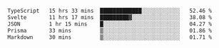 <!--START_SECTION:waka-->

```txt
TypeScript   15 hrs 33 mins  █████████████░░░░░░░░░░░░   52.46 %
Svelte       11 hrs 17 mins  █████████▓░░░░░░░░░░░░░░░   38.08 %
JSON         1 hr 15 mins    █░░░░░░░░░░░░░░░░░░░░░░░░   04.27 %
Prisma       33 mins         ▒░░░░░░░░░░░░░░░░░░░░░░░░   01.86 %
Markdown     30 mins         ▒░░░░░░░░░░░░░░░░░░░░░░░░   01.71 %
```

<!--END_SECTION:waka-->

